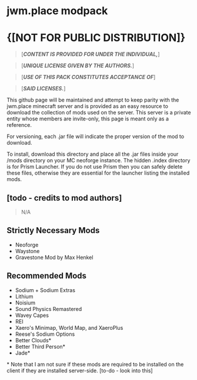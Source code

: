 # jwm.place modpack
# {[**NOT FOR PUBLIC DISTRIBUTION**]}
> [***CONTENT IS PROVIDED FOR UNDER THE INDIVIDUAL,***]

> [***UNIQUE LICENSE GIVEN BY THE AUTHORS.***]

> [***USE OF THIS PACK CONSTITUTES ACCEPTANCE OF***]

> [***SAID LICENSES.***]

This github page will be maintained and attempt to keep parity with the jwm.place
minecraft server and is provided as an easy resource to download the collection of mods
used on the server. This server is a private entity whose members are invite-only, this page is meant only as a reference.

For versioning, each .jar file will indicate the proper version of the mod to download.

To install, download this directory and place all the .jar files inside your /mods directory
on your MC neoforge instance. The hidden .index directory is for Prism Launcher. If you do not use
Prism then you can safely delete these files, otherwise they are essential for the launcher listing
the installed mods.

## [todo - credits to mod authors]
> N/A
## Strictly Necessary Mods
* Neoforge 
* Waystone
* Gravestone Mod by Max Henkel

## Recommended Mods
* Sodium + Sodium Extras
* Lithium
* Noisium
* Sound Physics Remastered
* Wavey Capes
* REI
* Xaero's Minimap, World Map, and XaeroPlus
* Reese's Sodium Options
* Better Clouds*
* Better Third Person*
* Jade*

\* Note that I am not sure if these mods are required to be installed on the client
if they are installed server-side. [to-do - look into this]
